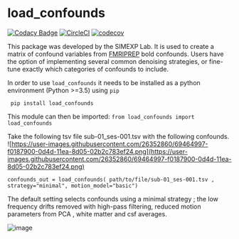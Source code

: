 # load_confounds

[![Codacy Badge](https://api.codacy.com/project/badge/Grade/1da186ba5c44489b8af6d96a9c50d3c7)](https://app.codacy.com/gh/SIMEXP/fmriprep_load_confounds?utm_source=github.com&utm_medium=referral&utm_content=SIMEXP/fmriprep_load_confounds&utm_campaign=Badge_Grade_Dashboard) [![CircleCI](https://circleci.com/gh/SIMEXP/load_confounds.svg?style=svg)](https://circleci.com/gh/SIMEXP/load_confounds) [![codecov](https://codecov.io/gh/SIMEXP/load_confounds/branch/master/graph/badge.svg)](https://codecov.io/gh/SIMEXP/load_confounds)

This package was developed by the SIMEXP Lab. It is used to create a matrix of confound variables from [FMRIPREP](https://fmriprep.readthedocs.io/en/stable/) bold confounds. Users have the option of implementing several common denoising strategies, or fine-tune exactly which categories of confounds to include.

In order to use `load_confounds` it needs to be installed as a python environment (Python >=3.5) using `pip `

` pip install load_confounds`

This module can then be imported: `from load_confounds import load_confounds`


Take the following tsv file sub-01_ses-001.tsv with the following confounds.
![https://user-images.githubusercontent.com/26352860/69464997-f0187900-0d4d-11ea-8d05-02b2c783ef24.png](https://user-images.githubusercontent.com/26352860/69464997-f0187900-0d4d-11ea-8d05-02b2c783ef24.png)

`confounds_out = load_confounds( path/to/file/sub-01_ses-001.tsv , strategy="minimal", motion_model="basic")`

The default setting selects confounds using a minimal strategy ; the low frequency drifts removed with high-pass filtering, reduced motion parameters from PCA , white matter and csf averages.

![image](https://user-images.githubusercontent.com/26352860/69466742-4dfb8f80-0d53-11ea-94c7-44cb3c1adb7d.png)

